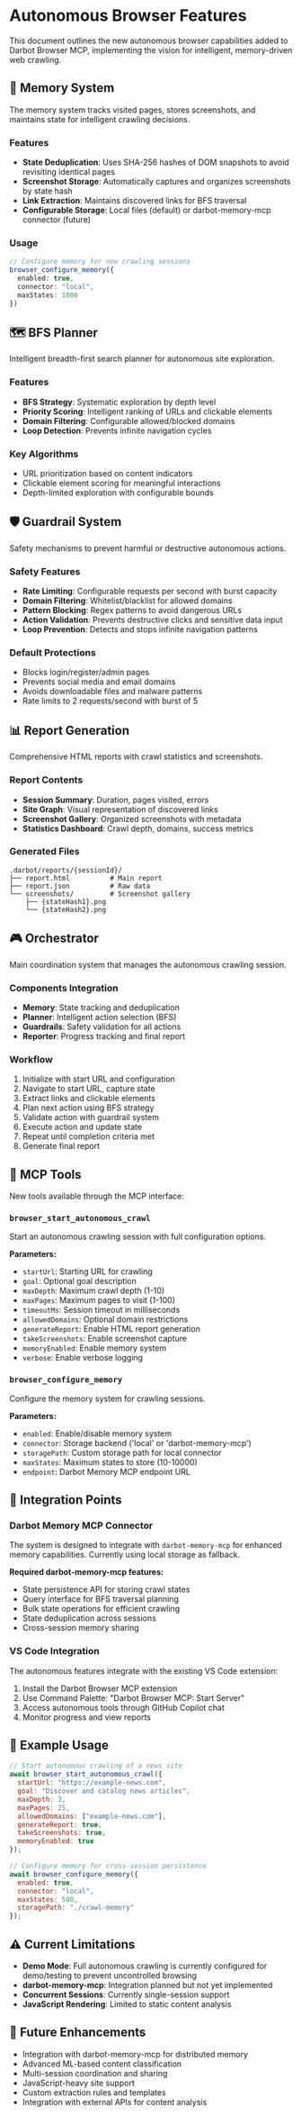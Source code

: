 # Autonomous Browser Features

This document outlines the new autonomous browser capabilities added to Darbot Browser MCP, implementing the vision for intelligent, memory-driven web crawling.

## 🧠 Memory System

The memory system tracks visited pages, stores screenshots, and maintains state for intelligent crawling decisions.

### Features
- **State Deduplication**: Uses SHA-256 hashes of DOM snapshots to avoid revisiting identical pages
- **Screenshot Storage**: Automatically captures and organizes screenshots by state hash
- **Link Extraction**: Maintains discovered links for BFS traversal
- **Configurable Storage**: Local files (default) or darbot-memory-mcp connector (future)

### Usage
```typescript
// Configure memory for new crawling sessions
browser_configure_memory({
  enabled: true,
  connector: "local",
  maxStates: 1000
})
```

## 🗺️ BFS Planner

Intelligent breadth-first search planner for autonomous site exploration.

### Features
- **BFS Strategy**: Systematic exploration by depth level
- **Priority Scoring**: Intelligent ranking of URLs and clickable elements
- **Domain Filtering**: Configurable allowed/blocked domains
- **Loop Detection**: Prevents infinite navigation cycles

### Key Algorithms
- URL prioritization based on content indicators
- Clickable element scoring for meaningful interactions
- Depth-limited exploration with configurable bounds

## 🛡️ Guardrail System

Safety mechanisms to prevent harmful or destructive autonomous actions.

### Safety Features
- **Rate Limiting**: Configurable requests per second with burst capacity
- **Domain Filtering**: Whitelist/blacklist for allowed domains  
- **Pattern Blocking**: Regex patterns to avoid dangerous URLs
- **Action Validation**: Prevents destructive clicks and sensitive data input
- **Loop Prevention**: Detects and stops infinite navigation patterns

### Default Protections
- Blocks login/register/admin pages
- Prevents social media and email domains
- Avoids downloadable files and malware patterns
- Rate limits to 2 requests/second with burst of 5

## 📊 Report Generation

Comprehensive HTML reports with crawl statistics and screenshots.

### Report Contents
- **Session Summary**: Duration, pages visited, errors
- **Site Graph**: Visual representation of discovered links
- **Screenshot Gallery**: Organized screenshots with metadata
- **Statistics Dashboard**: Crawl depth, domains, success metrics

### Generated Files
```
.darbot/reports/{sessionId}/
├── report.html          # Main report
├── report.json          # Raw data
└── screenshots/         # Screenshot gallery
    ├── {stateHash1}.png
    └── {stateHash2}.png
```

## 🎮 Orchestrator

Main coordination system that manages the autonomous crawling session.

### Components Integration
- **Memory**: State tracking and deduplication
- **Planner**: Intelligent action selection (BFS)
- **Guardrails**: Safety validation for all actions
- **Reporter**: Progress tracking and final report

### Workflow
1. Initialize with start URL and configuration
2. Navigate to start URL, capture state
3. Extract links and clickable elements
4. Plan next action using BFS strategy
5. Validate action with guardrail system
6. Execute action and update state
7. Repeat until completion criteria met
8. Generate final report

## 🔧 MCP Tools

New tools available through the MCP interface:

### `browser_start_autonomous_crawl`
Start an autonomous crawling session with full configuration options.

**Parameters:**
- `startUrl`: Starting URL for crawling
- `goal`: Optional goal description
- `maxDepth`: Maximum crawl depth (1-10)
- `maxPages`: Maximum pages to visit (1-100)  
- `timeoutMs`: Session timeout in milliseconds
- `allowedDomains`: Optional domain restrictions
- `generateReport`: Enable HTML report generation
- `takeScreenshots`: Enable screenshot capture
- `memoryEnabled`: Enable memory system
- `verbose`: Enable verbose logging

### `browser_configure_memory`
Configure the memory system for crawling sessions.

**Parameters:**
- `enabled`: Enable/disable memory system
- `connector`: Storage backend ('local' or 'darbot-memory-mcp')
- `storagePath`: Custom storage path for local connector
- `maxStates`: Maximum states to store (10-10000)
- `endpoint`: Darbot Memory MCP endpoint URL

## 🚀 Integration Points

### Darbot Memory MCP Connector

The system is designed to integrate with `darbot-memory-mcp` for enhanced memory capabilities. Currently using local storage as fallback.

**Required darbot-memory-mcp features:**
- State persistence API for storing crawl states
- Query interface for BFS traversal planning
- Bulk state operations for efficient crawling
- State deduplication across sessions
- Cross-session memory sharing

### VS Code Integration

The autonomous features integrate with the existing VS Code extension:

1. Install the Darbot Browser MCP extension
2. Use Command Palette: "Darbot Browser MCP: Start Server"
3. Access autonomous tools through GitHub Copilot chat
4. Monitor progress and view reports

## 📝 Example Usage

```javascript
// Start autonomous crawling of a news site
await browser_start_autonomous_crawl({
  startUrl: "https://example-news.com",
  goal: "Discover and catalog news articles",
  maxDepth: 3,
  maxPages: 25,
  allowedDomains: ["example-news.com"],
  generateReport: true,
  takeScreenshots: true,
  memoryEnabled: true
});

// Configure memory for cross-session persistence
await browser_configure_memory({
  enabled: true,
  connector: "local",
  maxStates: 500,
  storagePath: "./crawl-memory"
});
```

## ⚠️ Current Limitations

- **Demo Mode**: Full autonomous crawling is currently configured for demo/testing to prevent uncontrolled browsing
- **darbot-memory-mcp**: Integration planned but not yet implemented
- **Concurrent Sessions**: Currently single-session support
- **JavaScript Rendering**: Limited to static content analysis

## 🔮 Future Enhancements

- Integration with darbot-memory-mcp for distributed memory
- Advanced ML-based content classification
- Multi-session coordination and sharing
- JavaScript-heavy site support
- Custom extraction rules and templates
- Integration with external APIs for content analysis